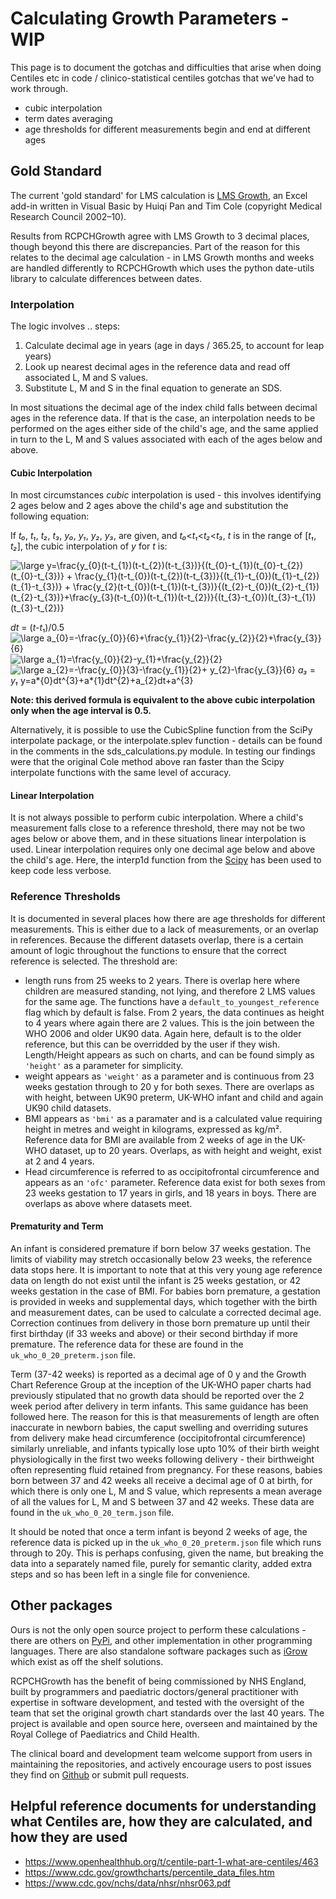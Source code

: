 # Calculating Growth Parameters - WIP

This page is to document the gotchas and difficulties that arise when doing Centiles etc in code /
clinico-statistical centiles gotchas that we've had to work through.

- cubic interpolation
- term dates averaging
- age thresholds for different measurements begin and end at different ages

## Gold Standard

The current 'gold standard' for LMS calculation is [LMS Growth](https://www.healthforallchildren.com/shop-base/shop/software/lmsgrowth/), an Excel add-in written in Visual Basic by Huiqi Pan and Tim Cole (copyright Medical Research Council 2002–10).

Results from RCPCHGrowth agree with LMS Growth to 3 decimal places, though beyond this there are discrepancies. Part of the reason for this relates to the decimal age calculation - in LMS Growth months and weeks are handled differently to RCPCHGrowth which uses the python date-utils library to calculate differences between dates.

### Interpolation

The logic involves .. steps:

1. Calculate decimal age in years (age in days / 365.25, to account for leap years)
2. Look up nearest decimal ages in the reference data and read off associated L, M and S values.
3. Substitute L, M and S in the final equation to generate an SDS.

In most situations the decimal age of the index child falls between decimal ages in the reference data. If that is the case, an interpolation needs to be performed on the ages either side of the child's age, and the same applied in turn to the L, M and S values associated with each of the ages below and above.

#### Cubic Interpolation

In most circumstances _cubic_ interpolation is used - this involves identifying 2 ages below and 2 ages above the child's age and substitution the following equation:

If _t₀_, _t₁_, _t₂_, _t₃_, _y₀_, _y₁_, _y₂_, _y₃_, are given, and _t₀_<_t₁_<_t₂_<_t₃_, _t_ is in the range of [*t₁*, *t₂*], the cubic interpolation of _y_ for _t_ is:

<img src="https://latex.codecogs.com/svg.latex?\inline&space;\bg_white&space;\large&space;y=\frac{y_{0}(t-t_{1})(t-t_{2})(t-t_{3})}{(t_{0}-t_{1})(t_{0}-t_{2})(t_{0}-t_{3})}&space;&plus;&space;\frac{y_{1}(t-t_{0})(t-t_{2})(t-t_{3})}{(t_{1}-t_{0})(t_{1}-t_{2})(t_{1}-t_{3})}&space;&plus;&space;\frac{y_{2}(t-t_{0})(t-t_{1})(t-t_{3})}{(t_{2}-t_{0})(t_{2}-t_{1})(t_{2}-t_{3})}&plus;\frac{y_{3}(t-t_{0})(t-t_{1})(t-t_{2})}{(t_{3}-t_{0})(t_{3}-t_{1})(t_{3}-t_{2})}" title="\large y=\frac{y_{0}(t-t_{1})(t-t_{2})(t-t_{3})}{(t_{0}-t_{1})(t_{0}-t_{2})(t_{0}-t_{3})} + \frac{y_{1}(t-t_{0})(t-t_{2})(t-t_{3})}{(t_{1}-t_{0})(t_{1}-t_{2})(t_{1}-t_{3})} + \frac{y_{2}(t-t_{0})(t-t_{1})(t-t_{3})}{(t_{2}-t_{0})(t_{2}-t_{1})(t_{2}-t_{3})}+\frac{y_{3}(t-t_{0})(t-t_{1})(t-t_{2})}{(t_{3}-t_{0})(t_{3}-t_{1})(t_{3}-t_{2})}" />

_dt_ = (*t-t*₁)/0.5
<img src="https://latex.codecogs.com/svg.latex?\inline&space;\large&space;a_{0}=-\frac{y_{0}}{6}&plus;\frac{y_{1}}{2}-\frac{y_{2}}{2}&plus;\frac{y_{3}}{6}" title="\large a_{0}=-\frac{y_{0}}{6}+\frac{y_{1}}{2}-\frac{y_{2}}{2}+\frac{y_{3}}{6}" />
<img src="https://latex.codecogs.com/svg.latex?\inline&space;\large&space;a_{1}=\frac{y_{0}}{2}-y_{1}&plus;\frac{y_{2}}{2}" title="\large a_{1}=\frac{y_{0}}{2}-y_{1}+\frac{y_{2}}{2}" />
<img src="https://latex.codecogs.com/svg.latex?\inline&space;\large&space;a_{2}=-\frac{y_{0}}{3}-\frac{y_{1}}{2}&plus;&space;y_{2}-\frac{y_{3}}{6}" title="\large a_{2}=-\frac{y_{0}}{3}-\frac{y_{1}}{2}+ y_{2}-\frac{y_{3}}{6}" />
_a₃_ = _y₁_
y=a*{0}dt^{3}+a*{1}dt^{2}+a\_{2}dt+a^{3}

**Note: this derived formula is equivalent to the above cubic interpolation only when the age interval is 0.5.**

Alternatively, it is possible to use the CubicSpline function from the SciPy interpolate package, or the interpolate.splev function - details can be found in the comments in the sds_calculations.py module. In testing our findings were that the original Cole method above ran faster than the Scipy interpolate functions with the same level of accuracy.

#### Linear Interpolation

It is not always possible to perform cubic interpolation. Where a child's measurement falls close to a reference threshold, there may not be two ages below or above them, and in these situations linear interpolation is used. Linear interpolation requires only one decimal age below and above the child's age. Here, the interp1d function from the [Scipy](https://docs.scipy.org/doc/scipy/reference/generated/scipy.interpolate.interp1d.html) has been used to keep code less verbose.

### Reference Thresholds

It is documented in several places how there are age thresholds for different measurements.
This is either due to a lack of measurements, or an overlap in references. Because the different datasets overlap, there is a certain amount of logic throughout the functions to ensure that the correct reference is selected. The threshold are:

- length runs from 25 weeks to 2 years. There is overlap here where children are measured standing, not lying, and therefore 2 LMS values for the same age. The functions have a `default_to_youngest_reference` flag which by default is false. From 2 years, the data continues as height to 4 years where again there are 2 values. This is the join between the WHO 2006 and older UK90 data. Again here, default is to the older reference, but this can be overridded by the user if they wish. Length/Height appears as such on charts, and can be found simply as `'height'` as a parameter for simplicity.
- weight appears as `'weight'` as a parameter and is continuous from 23 weeks gestation through to 20 y for both sexes. There are overlaps as with height, between UK90 preterm, UK-WHO infant and child and again UK90 child datasets.
- BMI appears as `'bmi'` as a paramater and is a calculated value requiring height in metres and weight in kilograms, expressed as kg/m². Reference data for BMI are available from 2 weeks of age in the UK-WHO dataset, up to 20 years. Overlaps, as with height and weight, exist at 2 and 4 years.
- Head circumference is referred to as occipitofrontal circumference and appears as an `'ofc'` parameter. Reference data exist for both sexes from 23 weeks gestation to 17 years in girls, and 18 years in boys. There are overlaps as above where datasets meet.

#### Prematurity and Term

An infant is considered premature if born below 37 weeks gestation. The limits of viability may stretch occasionally below 23 weeks, the reference data stops here. It is important to note that at this very young age reference data on length do not exist until the infant is 25 weeks gestation, or 42 weeks gestation in the case of BMI. For babies born premature, a gestation is provided in weeks and supplemental days, which together with the birth and measurement dates, can be used to calculate a corrected decimal age. Correction continues from delivery in those born premature up until their first birthday (if 33 weeks and above) or their second birthday if more premature. The reference data for these are found in the `uk_who_0_20_preterm.json` file.

Term (37-42 weeks) is reported as a decimal age of 0 y and the Growth Chart Reference Group at the inception of the UK-WHO paper charts had previously stipulated that no growth data should be reported over the 2 week period after delivery in term infants. This same guidance has been followed here. The reason for this is that measurements of length are often inaccurate in newborn babies, the caput swelling and overriding sutures from delivery make head circumference (occipitofrontal circumference) similarly unreliable, and infants typically lose upto 10% of their birth weight physiologically in the first two weeks following delivery - their birthweight often representing fluid retained from pregnancy. For these reasons, babies born between 37 and 42 weeks all receive a decimal age of 0 at birth, for which there is only one L, M and S value, which represents a mean average of all the values for L, M and S between 37 and 42 weeks. These data are found in the `uk_who_0_20_term.json` file.

It should be noted that once a term infant is beyond 2 weeks of age, the reference data is picked up in the `uk_who_0_20_preterm.json` file which runs through to 20y. This is perhaps confusing, given the name, but breaking the data into a separately named file, purely for semantic clarity, added extra steps and so has been left in a single file for convenience.

## Other packages

Ours is not the only open source project to perform these calculations - there are others on [PyPi](https://pypi.org/), and other implementation in other programming languages. There are also standalone software packages such as [iGrow](https://www.igrow-software.com/) which exist as off the shelf solutions.

RCPCHGrowth has the benefit of being commissioned by NHS England, built by programmers and paediatric doctors/general practitioner with expertise in software development, and tested with the oversight of the team that set the original growth chart standards over the last 40 years. The project is available and open source here, overseen and maintained by the Royal College of Paediatrics and Child Health.

The clinical board and development team welcome support from users in maintaining the repositories, and actively encourage users to post issues they find on [Github](https://github.com/rcpch/digital-growth-charts-server/issues) or submit pull requests.

## Helpful reference documents for understanding what Centiles are, how they are calculated, and how they are used

- https://www.openhealthhub.org/t/centile-part-1-what-are-centiles/463
- https://www.cdc.gov/growthcharts/percentile_data_files.htm
- https://www.cdc.gov/nchs/data/nhsr/nhsr063.pdf
